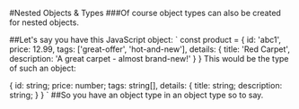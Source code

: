 #Nested Objects & Types
###Of course object types can also be created for nested objects.

##Let's say you have this JavaScript object:
`
const product = {
  id: 'abc1',
  price: 12.99,
  tags: ['great-offer', 'hot-and-new'],
  details: {
    title: 'Red Carpet',
    description: 'A great carpet - almost brand-new!'
  }
}
This would be the type of such an object:

{
  id: string;
  price: number;
  tags: string[],
  details: {
    title: string;
    description: string;
  }
}
`
##So you have an object type in an object type so to say.